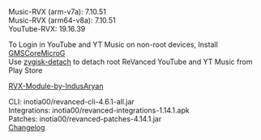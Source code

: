 Music-RVX (arm-v7a): 7.10.51  
Music-RVX (arm64-v8a): 7.10.51  
YouTube-RVX: 19.16.39  

To Login in YouTube and YT Music on non-root devices, Install [GMSCoreMicroG](https://github.com/ReVanced/GmsCore/releases)  
Use [zygisk-detach](https://github.com/j-hc/zygisk-detach) to detach root ReVanced YouTube and YT Music from Play Store  

[RVX-Module-by-IndusAryan](https://github.com/IndusAryan/RVX-Module)
  
CLI: inotia00/revanced-cli-4.6.1-all.jar  
Integrations: inotia00/revanced-integrations-1.14.1.apk  
Patches: inotia00/revanced-patches-4.14.1.jar  
[Changelog](https://github.com/inotia00/revanced-patches/releases/tag/v4.14.1)  
